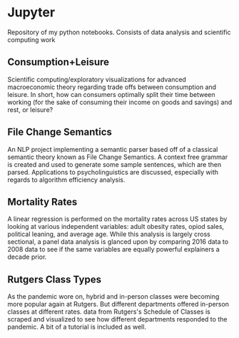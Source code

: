 # Jupyter
Repository of my python notebooks. Consists of data analysis and scientific computing work

## Consumption+Leisure
Scientific computing/exploratory visualizations for advanced macroeconomic theory regarding trade offs between consumption and leisure. In short, how can consumers optimally split their time between working (for the sake of consuming their income on goods and savings) and rest, or leisure?

## File Change Semantics
An NLP project implementing a semantic parser based off of a classical semantic theory known as File Change Semantics. A context free grammar is created and used to generate some sample sentences, which are then parsed. Applications to psycholinguistics are discussed, especially with regards to algorithm efficiency analysis.

## Mortality Rates
A linear regression is performed on the mortality rates across US states by looking at various independent variables: adult obesity rates, opiod sales, political leaning, and average age. While this analysis is largely cross sectional, a panel data analysis is glanced upon by comparing 2016 data to 2008 data to see if the same variables are equally powerful explainers a decade prior.

## Rutgers Class Types
As the pandemic wore on, hybrid and in-person classes were becoming more popular again at Rutgers. But different departments offered in-person classes at different rates. data from Rutgers's Schedule of Classes is scraped and visualized to see how different departments responded to the pandemic. A bit of a tutorial is included as well.

